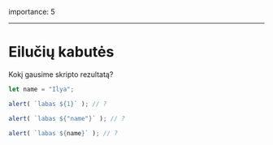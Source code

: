 importance: 5

---

# Eilučių kabutės

Kokį gausime skripto rezultatą?

```js
let name = "Ilya";

alert( `labas ${1}` ); // ?

alert( `labas ${"name"}` ); // ?

alert( `labas ${name}` ); // ?
```

